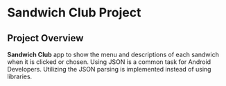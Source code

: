 # Sandwich Club Project

## Project Overview
 **Sandwich Club** app to show the menu and descriptions of each sandwich when it is clicked or chosen.
Using JSON is a common task for Android Developers. Utilizing the JSON parsing is implemented instead of using libraries.
